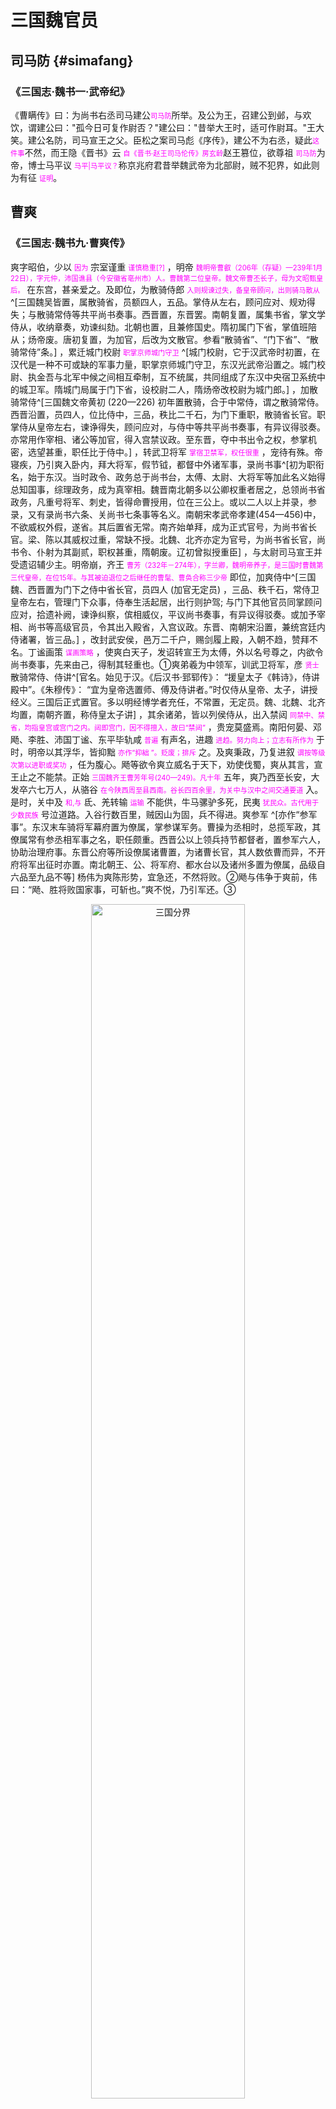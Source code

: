 # 三国魏官员


## 司马防 {#simafang}

### 《三国志·魏书一·武帝纪》

《曹瞒传》曰：为尚书右丞司马建公<span style='color: magenta; font-size: 80%'>司马防</span>所举。及公为王，召建公到邺，与欢饮，谓建公曰："孤今日可复作尉否？"建公曰："昔举大王时，适可作尉耳。"王大笑。建公名防，司马宣王之父。臣松之案司马彪《序传》，建公不为右丞，疑此<span style='color: magenta; font-size: 80%'>这件事</span>不然，而王隐《晋书》云 <span style='color: magenta; font-size: 80%'>自《晋书·赵王司马伦传》房玄龄</span>赵王篡位，欲尊祖 <span style='color: magenta; font-size: 80%'>司马防</span>为帝，博士马平议 <span style='color: magenta; font-size: 80%'>马平|马平议？</span>称京兆府君昔举魏武帝为北部尉，贼不犯界，如此则为有征 <span style='color: magenta; font-size: 80%'>证明</span>。


## 曹爽

### 《三国志·魏书九·曹爽传》

爽字昭伯，少以 <span style='color: magenta; font-size: 80%'>因为</span> 宗室谨重 <span style='color: magenta; font-size: 80%'>谨慎稳重[?]</span> ，明帝 <span style='color: magenta; font-size: 80%'>魏明帝曹叡（206年（存疑）—239年1月22日），字元仲，沛国谯县（今安徽省亳州市）人。曹魏第二位皇帝。魏文帝曹丕长子，母为文昭甄皇后。</span> 在东宫，甚亲爱之。及即位，为散骑侍郎 <span style='color: magenta; font-size: 80%'>入则规谏过失，备皇帝顾问，出则骑马散从</span> ^[三国魏吴皆置，属散骑省，员额四人，五品。掌侍从左右，顾问应对、规劝得失；与散骑常侍等共平尚书奏事。西晋置，东晋罢。南朝复置，属集书省，掌文学侍从，收纳章奏，劝谏纠劾。北朝也置，且兼修国史。隋初属门下省，掌值班陪从；炀帝废。唐初复置，为加官，后改为文散官。参看“散骑省”、“门下省”、“散骑常侍”条。] ，累迁城门校尉 <span style='color: magenta; font-size: 80%'>职掌京师城门守卫</span> ^[城门校尉，它于汉武帝时初置，在汉代是一种不可或缺的军事力量，职掌京师城门守卫，东汉光武帝沿置之。城门校尉、执金吾与北军中候之间相互牵制，互不统属，共同组成了东汉中央宿卫系统中的城卫军。隋城门局属于门下省，设校尉二人，隋炀帝改校尉为城门郎。] ，加散骑常侍^[三国魏文帝黄初 (220—226) 初年置散骑，合于中常侍，谓之散骑常侍。西晋沿置，员四人，位比侍中，三品，秩比二千石，为门下重职，散骑省长官。职掌侍从皇帝左右，谏诤得失，顾问应对，与侍中等共平尚书奏事，有异议得驳奏。亦常用作宰相、诸公等加官，得入宫禁议政。至东晋，夺中书出令之权，参掌机密，选望甚重，职任比于侍中。]
，转武卫将军 <span style='color: magenta; font-size: 80%'>掌宿卫禁军，权任很重</span> ，宠待有殊。帝寝疾，乃引爽入卧内，拜大将军，假节钺，都督中外诸军事，录尚书事^[初为职衔名，始于东汉。当时政令、政务总于尚书台，太傅、太尉、大将军等加此名义始得总知国事，综理政务，成为真宰相。魏晋南北朝多以公卿权重者居之，总领尚书省政务，凡重号将军、刺史，皆得命曹授用，位在三公上。或以二人以上并录，参录，又有录尚书六条、关尚书七条事等名义。南朝宋孝武帝孝建(454—456)中，不欲威权外假，遂省。其后置省无常。南齐始单拜，成为正式官号，为尚书省长官。梁、陈以其威权过重，常缺不授。北魏、北齐亦定为官号，为尚书省长官，尚书令、仆射为其副贰，职权甚重，隋朝废。辽初曾拟授重臣]
，与太尉司马宣王并受遗诏辅少主。明帝崩，齐王 <span style='color: magenta; font-size: 80%'>曹芳（232年－274年），字兰卿，魏明帝养子，是三国时曹魏第三代皇帝，在位15年。与其被迫退位之后继任的曹髦、曹奂合称三少帝</span> 即位，加爽侍中^[三国魏、西晋置为门下之侍中省长官，员四人 (加官无定员) ，三品、秩千石，常侍卫皇帝左右，管理门下众事，侍奉生活起居，出行则护驾; 与门下其他官员同掌顾问应对，拾遗补阙，谏诤纠察，傧相威仪，平议尚书奏事，有异议得驳奏。或加予宰相、尚书等高级官员，令其出入殿省，入宫议政。东晋、南朝宋沿置，兼统宫廷内侍诸署，皆三品。]
，改封武安侯，邑万二千户，赐剑履上殿，入朝不趋，赞拜不名。丁谧画策 <span style='color: magenta; font-size: 80%'>谋画策略</span> ，使爽白天子，发诏转宣王为太傅，外以名号尊之，内欲令尚书奏事，先来由己，得制其轻重也。①爽弟羲为中领军，训武卫将军，彦 <span style='color: magenta; font-size: 80%'>贤士</span> 散骑常侍、侍讲^[官名。始见于汉。《后汉书·郅郓传》： “援皇太子《韩诗》，侍讲殿中”。《朱穆传》： “宜为皇帝选置师、傅及侍讲者。”时仅侍从皇帝、太子，讲授经义。三国后正式置官。多以明经博学者充任，不常置，无定员。魏、北魏、北齐均置，南朝齐置，称侍皇太子讲]
，其余诸弟，皆以列侯侍从，出入禁闼 <span style='color: magenta; font-size: 80%'>同禁中、禁省，均指皇宫或宫门之内。闼即宫门，因不得擅入，故曰“禁闼”</span> ，贵宠莫盛焉。南阳何晏、邓飏、李胜、沛国丁谧、东平毕轨咸 <span style='color: magenta; font-size: 80%'>普遍</span> 有声名，进趣 <span style='color: magenta; font-size: 80%'>进趋。努力向上；立志有所作为</span> 于时，明帝以其浮华，皆抑黜 <span style='color: magenta; font-size: 80%'>亦作“抑絀 ”。贬废；排斥</span> 之。及爽秉政，乃复进叙 <span style='color: magenta; font-size: 80%'>谓按等级次第以进职或奖功</span> ，任为腹心。飏等欲令爽立威名于天下，劝使伐蜀，爽从其言，宣王止之不能禁。正始 <span style='color: magenta; font-size: 80%'>三国魏齐王曹芳年号(240—249)。凡十年</span> 五年，爽乃西至长安，大发卒六七万人，从骆谷 <span style='color: magenta; font-size: 80%'>在今陕西周至县西南。谷长四百余里，为关中与汉中之间交通要道</span> 入。是时，关中及 <span style='color: magenta; font-size: 80%'>和,与</span> 氐、羌转输 <span style='color: magenta; font-size: 80%'>运输</span> 不能供，牛马骡驴多死，民夷 <span style='color: magenta; font-size: 80%'>犹民众。古代用于少数民族</span> 号泣道路。入谷行数百里，贼因山为固，兵不得进。爽参军 ^[亦作“参军事”。东汉末车骑将军幕府置为僚属，掌参谋军务。曹操为丞相时，总揽军政，其僚属常有参丞相军事之名，职任颇重。西晋公以上领兵持节都督者，置参军六人，协助治理府事。东晋公府等所设僚属诸曹置，为诸曹长官，其人数依曹而异，不开府将军出征时亦置。南北朝王、公、将军府、都水台以及诸州多置为僚属，品级自六品至九品不等] 杨伟为爽陈形势，宜急还，不然将败。②飏与伟争于爽前，伟曰：“飏、胜将败国家事，可斩也。”爽不悦，乃引军还。③

<div class="figure" style="text-align: center">
<img src="images/map-sanguo.jpeg" alt="三国分界" width="70%" />
<p class="caption">(\#fig:map-sanguo)三国分界</p>
</div>

①《魏书》曰：爽使弟羲为表曰：“臣亡父真 ^[I. 三国魏沛国谯人，字子丹。本姓秦，曹操哀其少孤，收养与诸子同。数从征伐，以偏将军击刘备别将，拜中坚将军。夏侯渊没于阳平，操以真为征蜀护军。曹丕即王位，以为镇西将军，假节都督雍、凉州诸军事，进封东乡侯。黄初三年，迁上军大将军。都督中外诸军事，假节钺。魏明帝太和二年，诸葛亮围祁山，南安、天水、安定三郡反魏应亮，真督军讨平之。官至大司马，赐剑履上朝，入朝不趋，封邵陵侯。卒谥元。II. 魏文帝时历为镇西将军、假节都督雍、凉州诸军事，上军大将军、都督中外诸军事。文帝病重，他受命与司马懿等辅政。明帝即位，拜大将军。先后破酒泉张进反叛、吴军牛渚屯、蜀将马谡。与将士同甘共苦，常以私财赏赐部下。卒后谥元侯] 
，奉事三朝，入备冢宰 ^[相传为殷、周辅政大臣、百官之长。《尚书·伊训》：“百官总己以听冢宰。”《礼记·檀弓下》：“古者天子崩，王世子听于冢宰三年。”春秋战国泛指执掌国政的大臣。后世亦用以称宰相。唐代中后期，皇帝初崩，新君始立，从诸宰相中选一人摄冢宰，相当于首相之位。②《周礼》天官之长。亦作大(太)宰。居六卿之首，主管宫廷供御事务，参掌大政，总领百官及财赋之政。西魏末、北周建六官府，置为天官府长官。明清亦作为吏部尚书的别称。参见“大冢宰”、“天官府”。] 
，出为上将。先帝以臣肺腑遗绪 <span style='color: magenta; font-size: 80%'>前人留下来的功业</span> ，奖（饰）〔饬〕拔擢，典兵禁省，进无忠恪 <span style='color: magenta; font-size: 80%'>忠诚恭谨</span> 积累之行，退无羔羊自公 ^[诗经《国风·召南》羔羊之皮，素丝五紽。退食自公，委蛇委蛇。羔羊之革，素丝五緎。委蛇委蛇，自公退食。羔羊之缝，素丝五总。委蛇委蛇，退食自公。薛汉《韩诗薛君章句》云：“诗人贤仕为大夫者，言其德能称，有洁白之性，屈柔之行，进退有度数也。”] 
之节。先帝圣体不豫，臣虽奔走，侍疾尝药，曾 <span style='color: magenta; font-size: 80%'>曾经</span> 无精诚翼日 <span style='color: magenta; font-size: 80%'>明日，次日。翼，通“翌 ”</span> 之应，猥 <span style='color: magenta; font-size: 80%'>谦词,等于说“辱”,指降低身分,用于他人对自己的行动</span> 与太尉懿俱受遗诏，且惭且惧，靡所厎告 <span style='color: magenta; font-size: 80%'>诉告。把自己的心意表达与人</span> 。臣闻虞舜序贤，以稷、契为先，成汤褒功，以伊、吕为首，审选博举，优劣得所，斯诚辅世长民之大经，录勋报功之令典，自古以来，未之或阙。今臣虚暗，位冠朝首，顾惟越次，中心愧惕，敢竭愚情，陈写至实。夫天下之达道者三，谓德、爵、齿也。懿本以高明中正，处上司之位，名足镇众，义足率下，一也。包怀大略，允文允武，仍立征伐之勋，遐迩 <span style='color: magenta; font-size: 80%'>远近</span> 归功，二也。万里旋旆 <span style='color: magenta; font-size: 80%'>xuán pèi。回师</span> ，亲受遗诏，翼亮 <span style='color: magenta; font-size: 80%'>辅佐并使其发扬光大</span> 皇家，内外所向，三也。加之耆艾，纪纲邦国，体练朝政。论德则过于吉甫 ^[周宣王 贤臣 尹吉甫。泛指贤能宰辅] 
、樊仲 <span style='color: magenta; font-size: 80%'>仲山甫。或作仲山父。西周人。周宣王之大臣。名失传。封于樊，亦称樊仲、樊仲山父、樊穆仲。宣王战败，丧失军队甚夥，乃欲登计民数于太原。仲山甫劝谏。后辅佐宣王，尹吉甫尝作《烝民》之诗以称扬其德</span> ，课功 <span style='color: magenta; font-size: 80%'>考核功绩</span> 则逾于方叔 <span style='color: magenta; font-size: 80%'>西周人。周宣王时卿士。曾率兵车三千辆南征荆楚，北伐玁狁，有功于周</span> 、召虎 <span style='color: magenta; font-size: 80%'>或作召伯虎。西周人，名虎。召公奭后裔。封于召。周厉王虐，虎谏，王不听，以卫巫监谤。虎再谏，又不听。终为国人所逐，流于彘。太子靖避居于召虎家，虎以己子替死。厉王死，拥立靖为宣王。时淮夷不服，宣王命虎率师讨平之。宣王加封申伯地，虎为之经营。卒谥穆，称召穆公。</span> <span style='color: red; font-size: 80%'> [峰按] 以子替死，黑心也</span> 。凡此数者，懿实兼之。臣抱空名而处其右，天下之人将谓臣以宗室见私，知进而不知退。陛下岐嶷，克明克类，如有以察臣之言，臣以为宜以懿为太傅、大司马，上昭陛下进贤之明，中显懿身文武之实，下使愚臣免于谤诮。” <span style='color: red; font-size: 80%'> [峰按] 至此乃曹羲进表。故贬己抬懿，行捧杀之实</span> 于是帝使中书监刘放、令孙资为诏 <span style='color: red; font-size: 80%'> [峰按] 八岁小儿，怎知如何下诏。乃中书监代拟也</span> 曰：“昔吴汉 ^[东汉南阳宛人，字子颜。初为亭长，王莽末亡命至渔阳，以贩马为业。后归刘秀，从征王郎，为偏将军。后与诸将拥刘秀为帝，任大司马，封舞阳侯。镇压铜马、重连、高湖、青犊、五校等军，击灭秦丰、刘永、董宪等，平定东方。又随刘秀西击隗嚣。建武十一年，率军伐蜀，次年灭蜀，尽杀公孙述宗族。卒谥忠。] 
佐光武，有征定四方之功，为大司马，名称于今。太尉体履 <span style='color: magenta; font-size: 80%'>秉性和行为</span> 正直，功盖海内，先帝本以前后欲更其位者辄不弥久 <span style='color: magenta; font-size: 80%'>长久</span> ，是以迟迟不施行耳。今大将军荐太尉宜为大司马，既合先帝本旨，又放推让 <span style='color: magenta; font-size: 80%'>逊让；推辞</span> ，进德尚勋，乃欲明贤良、辩等列、顺长少也。虽旦、奭之属，宗师吕望 <span style='color: magenta; font-size: 80%'>即 周 初人 吕尚 。 尚 年老。隐于渔钓， 文王 出猎，遇于 渭 滨，与语大悦，曰：“吾 太公 望子久矣。”故号之曰 太公望 。后世亦称 吕望 。《楚辞·离骚》：“ 吕望 之鼓刀兮，遭 周文 而得举</span> ，念在引领 <span style='color: magenta; font-size: 80%'>期望殷切</span> 以处其下，何以过哉！朕甚嘉焉。朕惟先帝固知君子乐天知命，纤芥细疑，不足为忌，当顾柏人 ^[《史记·张耳陈馀列传》：“汉 八年，上从 东垣 还，过 赵 ，贯高 等乃壁人 柏人 ，要之置厕。上过欲宿，心动，问曰：‘县名为何？’曰：‘柏人 。’‘柏人者，迫於人也！’不宿而去。”后遂用为皇帝行止戒备的典故。] 
彭亡 ^[在今四川彭山县东北十里江口镇。《后汉书·岑彭传》：建武十一年(35)，岑彭率大军伐公孙述，进至武阳，“彭所营地名彭亡，闻而恶之，欲徙，会日暮，蜀刺客诈为亡奴降，夜刺杀彭”。即此。] 
之文，故用低佪，有意未遂耳。斯亦先帝敬重大臣，恩爱深厚之至也。昔成王建保傅 <span style='color: magenta; font-size: 80%'>太保、太傅或太子太保、太子太傅之合称。</span> 之官，近汉显宗以邓禹为太傅，皆所以优崇俊乂 <span style='color: magenta; font-size: 80%'>jùn yì。才德出众的人</span> ，必有尊也。其以太尉为太傅。”②《世语》曰：伟字世英，冯翊 ^[三国魏改左冯翊置，治所在临晋县(今陕西大荔县)。辖境相当今陕西韩城市、洛川县以南，宜君、蒲城二县以东，渭河以北地区。北魏移治高陆县(今陕西高陵县)。辖境缩小。北周废。隋大业三年(607)复置于冯翊县(今大荔县)。唐武德元年(618)改为同州。天宝元年(742)复改冯翊郡，乾元元年(758)又改为同州。] 
人。明帝治宫室，伟谏曰：“今作宫室，斩伐生民墓上松柏，毁坏碑兽石柱，辜及亡人，伤孝子心，不可以为后世之法则。” <span style='color: red; font-size: 80%'> [峰按] 言其忠君爱民</span> ③《汉晋春秋》曰：司马宣王谓夏侯玄曰：“《春秋》责大德重，昔武皇帝再入汉中，几至大败，君所知也。今兴平路势至险，蜀已先据。若进不获 <span style='color: magenta; font-size: 80%'>得以,能够</span> 战，退见徼 <span style='color: magenta; font-size: 80%'>边界,边境。或通“侥”</span> 绝，覆军必矣。将何以任其责！”玄惧，言于爽，引军退。费祎进兵据三岭以截爽，爽争崄苦战，仅乃得过。所发牛马运转者，死失略尽，羌、胡怨叹，而关右悉虚耗矣。

#### 初 {#三国志-曹爽-初}

初，爽以宣王年德并高，恒 <span style='color: magenta; font-size: 80%'>经常,常常</span> 父事 <span style='color: magenta; font-size: 80%'>把别人当做父亲一般侍奉</span> 之，不敢专行。及晏等进用 <span style='color: magenta; font-size: 80%'>拔擢任用</span> ，咸共推戴，说爽以权重不宜委之于人。乃以晏、飏、谧为尚书 ^[官名。始置于 战国 时，或称掌书，尚即执掌之义。秦 为少府属官， 汉武帝 提高皇权，因尚书在皇帝左右办事，掌管文书奏章，地位逐渐重要。 汉成帝 时设尚书五人，开始分曹办事。 东汉 时正式成为协助皇帝处理政务的官员，从此三公权力大大削弱。 魏 晋 以后，尚书事务益繁。 隋 代始分六部， 唐 代更确定六部为吏、户、礼、兵、刑、工。从 隋 唐 开始，中央首要机关分为三省，尚书省即其中之一，职权益重。 宋 以后三省分立之制渐成空名，行政全归尚书省。 元 代存中书省之名，而以尚书省各官隶属其中。 明 初犹沿此制，其后废去中书省，径以六部尚书分掌政务，六部尚书遂等于国务大臣， 清 代相沿不改。] ，晏典 <span style='color: magenta; font-size: 80%'>主持；主管</span> 选举，轨 <span style='color: magenta; font-size: 80%'>依循，遵循</span> 司隶校尉 ^[官名。西汉武帝征和四年(前89)始置，秩二千石。初掌管理使役在中央诸官府服役的徒隶，领一千二百人，持节，亦捕治罪犯。后罢其兵，职掌纠察京都百官及京师附近的三辅(京兆、左冯翊、右扶风)、三河(河东、河内、河南)、弘农七郡的犯法者，职权渐重。属官有从事掾、史，假佐等。元帝初元四年(前45)去节。成帝元延四年(前9)省，哀帝即位后复置，改名司隶，隶大司空，位比司直。东汉仍名司隶校尉，秩比二千石，而威权尤重。凡宫廷内外，皇亲贵戚，京都百官，无所不纠，兼领兵，有检勑、捕杀罪犯之权，并为司隶州行政长官，辖前述七郡。治所在河南洛阳。光武帝特诏朝会时与御史中丞、尚书令并专席而坐，时号“三独坐”。东汉末权臣往往自兼此职以控制京师。所设机构较西汉复杂，属官有都官、功曹、别驾、簿曹、兵曹、部郡国等从事史十二员，假佐二十五员。三国魏沿置，先治弘农，后治河南，辖司州所属河南、河东、河内、弘农、平阳五郡，三品。属官有从事史、假佐一百员，增设诸曹、武猛、督军从事等。蜀亦置，掌督察京师，但不典益州事，常以重臣兼领。西晋沿魏制，三品。东晋罢，其职归扬州刺史。十六国多置。北魏初曾置，旋罢，其职归司州牧、司州刺史。] ，胜 <span style='color: magenta; font-size: 80%'>通“升”</span> 河南尹，诸事希 <span style='color: magenta; font-size: 80%'>假借为“稀”。稀少;罕见</span> 复由宣王。宣王遂称疾避爽。①晏等专政，共分割洛阳、野王典农部桑田数百顷，及坏汤沐地 <span style='color: magenta; font-size: 80%'>周制，诸侯朝见天子时，天子在王畿之内赐其封邑，以供其膳宿和斋戒沐浴之用，故称汤沐邑。汉朝皇帝、皇后、公主以及诸侯王、列侯收取赋税以供其私人奉养的封邑，亦称汤沐邑。《汉书 ·高帝纪》颜师古注： “凡言汤沐邑者，谓以其赋税供汤沐之具也。”</span> 以为产业，承势窃取官物，因缘求欲州郡。有司 <span style='color: magenta; font-size: 80%'>官吏和官署泛称。古代设官分职，各有专司，故称。《牧簋铭》：“命汝辟百寮、有司事。”《汉书·文帝纪》：“有司请令县道，人八十已上，赐米人月一石、肉二十斤、酒五斗。”《晋书·石崇传》：“有司承旨奏(石)统，将加重罚。”</span> 望风，莫敢忤旨。晏等与廷尉 ^[官名。亦称廷尉卿。战国秦始置，秦、西汉沿置。景帝中六年 (前144)改名大理，武帝建元四年(前137)复旧。秩中二千石，列位九卿，为中央最高司法审判机构长官，遵照皇帝旨意修订法律，汇总全国断狱数，主管诏狱。文武大臣有罪，由其直接审理收狱，重大案件由皇帝派人会审。又为地方司法案件的上诉机关，负责复核审决郡国疑狱，或上报皇帝，有时也派员至郡国协助审理重要案件。属官有正，左、右监，宣帝时增置左、右平。哀帝元寿二年 (前1) 改名大理。新莽改名作士。东汉复名廷尉，省右平、右监。当时御史中丞、司隶校尉也有治狱奏谳之责，重大案件或由三方会审。魏、晋、南朝沿置，属官有丞、正、监、平、律博士各一员。当时修订法律及刑狱之政令仰承尚书省，南朝又置“建康三官”分掌刑狱，廷尉职权较汉为轻。魏、晋、宋三品。梁、陈定名“廷尉卿”。北魏或称廷尉卿，又增设少卿为之副贰，其余属官略同，孝庄帝永安二年 (529)又置司直十人，覆审御史检劾案件。孝文帝太和十七年(493) 定为二品上，二十三年改三品。北齐初沿置，后改置“大理卿”] 卢毓 <span style='color: magenta; font-size: 80%'>yù</span> 素有不平，因毓吏微过，深文 <span style='color: magenta; font-size: 80%'>谓制定或援用法律条文苛细严峻</span> 致毓法 <span style='color: magenta; font-size: 80%'>依法处治</span> ，使主者先收毓印绶，然后奏闻。其作威如此。爽饮食车服，拟于乘舆 <span style='color: magenta; font-size: 80%'>shèng yú。古代特指天子和诸侯所乘坐的车子，泛指皇帝用的器物</span> ；尚方珍玩，充牣 <span style='color: magenta; font-size: 80%'>chōng rèn。充满</span> 其家；妻妾盈后庭，又私取先帝才人七八人，及将吏 <span style='color: magenta; font-size: 80%'>文武官员的合称</span> 、师工 <span style='color: magenta; font-size: 80%'>《国语·楚语上》：“临事有瞽史之导，宴居有师工之诵。” 韦昭 注：“师，乐师也；工，瞽矇也。诵，谓箴諫时世也。”</span> 、鼓吹 <span style='color: magenta; font-size: 80%'>演奏乐曲的乐队</span> 、良家子女三十三人，皆以为伎乐。诈作诏书，发才人五十七人送邺台 <span style='color: magenta; font-size: 80%'>曹操为魏王，在邺起冰井﹑铜雀﹑金虎三台。其中铜雀台最有名。</span> ^[建安五年，曹操击败袁绍，于邺建都漳河畔大兴土木修建铜雀台，高十丈，分三台，各相距六十步远，中间各架飞桥相连。建安十八年（213年），曹操又在铜雀台南方建一金虎台。次年（214年），又在铜雀台北建一冰井台，合称为“三台”。《水经注·卷五·浊漳水》记载：“在邺城的西北隅，以墙为基，台高十丈，有屋百余间……巍然崇举，其高若山”。] ，使先帝倢伃 <span style='color: magenta; font-size: 80%'>倢伃，汉武帝置，为妃嫔之首。元帝时因增设昭仪，退居第二。曹魏时退居十二等中的第九。晋时尚在九嫔之内。南朝宋以下，降至九嫔以下，至清废。</span> ^[倢伃，其名之意，据《汉书·外戚传》颜师古注，“倢，言接幸于上也。伃，美称也。”] 教习为伎。擅取太乐乐器，武库禁兵。作窟室 <span style='color: magenta; font-size: 80%'>春秋 郑 伯有 为窟室，彻夜饮酒欢娱，后借指畅饮欢娱之所</span> ，绮疏 <span style='color: magenta; font-size: 80%'>亦作“綺疎 ”。指雕刻成空心花纹的窗户</span> 四周，数与晏等会其中，纵酒作乐。羲深以为大忧，数谏止之。又著书三篇，陈骄淫盈溢之致祸败，辞旨甚切，不敢斥爽，托戒诸弟以示爽。爽知其为己发也，甚不悦。羲或时 <span style='color: magenta; font-size: 80%'>有时</span> 以谏喻不纳，涕泣而起。宣王密为之备。九年冬，李胜出为荆州刺史，往诣宣王。宣王称疾困笃，示以羸形 <span style='color: magenta; font-size: 80%'>形体瘦弱；瘦弱的形体</span> 。胜不能觉，谓之信然。②

①初，宣王以爽魏之肺腑，每推先之，爽以宣王名重，亦引身卑下，当时称焉。丁谧、毕轨等既进用，数言于爽曰：“宣王有大志而甚得民心，不可以推诚委之。”由是爽恒猜防焉。礼貌虽存，而诸所兴造，皆不复由宣王。宣王力不能争，且惧其祸，故避之。②《魏末传》曰：爽等令胜辞 <span style='color: magenta; font-size: 80%'>辞别;告别</span> 宣王，并伺察焉。宣王见胜，胜自陈无他功劳，横蒙 <span style='color: magenta; font-size: 80%'>意外蒙受；过分蒙受</span> （时）〔特〕恩，当为本州 <span style='color: magenta; font-size: 80%'>指家乡所在的州</span> ，诣 <span style='color: magenta; font-size: 80%'>qi前往</span> 阁拜辞，不悟 <span style='color: magenta; font-size: 80%'>了解；领会</span> 加恩，得蒙引见。宣王令两婢侍边，持衣，衣落，复上指口，言渴求饮，婢进粥，宣王持杯饮粥，粥皆流出沾胸。胜愍然 <span style='color: magenta; font-size: 80%'>mǐn rán。怜悯貌</span> ，为之涕泣，谓宣王曰：“今主上尚幼，天下恃赖明公。然众情谓明公方旧风疾发，何意尊体乃尔！”宣王徐更宽言，才令气息相属 <span style='color: magenta; font-size: 80%'>xiāng zhǔ。相接连；相继</span> ，说：“年老沉疾，死在旦夕。君当屈并州，并州近胡，好善为之，恐不复相见，如何！”胜曰：“当还忝 <span style='color: magenta; font-size: 80%'>tiǎn。表示愧于进行某事。用作谦词</span> 本州，非并州也。”宣王乃复阳 <span style='color: magenta; font-size: 80%'>假装</span> 为昏谬，曰：“君方到并州，努力自爱。”错乱其辞，状如荒语。胜复曰：“当忝荆州，非并州也。”宣王乃若微悟者，谓胜曰：“懿年老，意荒忽，不解君言。今还为本州刺史，盛德壮烈，好建功勋。今当与君别，自顾气力转微，后必不更会，因欲自力，设薄 <span style='color: magenta; font-size: 80%'>薄设 [báo shè]，设小酌、便宴</span> 主人，生死共别。令师、昭兄弟结君为友，不可相舍去，副 <span style='color: magenta; font-size: 80%'>交付,付与</span> 懿区区之心。”因流涕哽咽，胜亦长叹，答曰：“辄当承教，须待 <span style='color: magenta; font-size: 80%'>等待</span> 敕命。”胜辞出，与爽等相见，说：“太傅语言错误，口不摄杯，指南为北。又云吾当作并州，吾答言当还为荆州，非并州也。徐徐与语，有识人时，乃知当还为荆州耳。又欲设主人祖送 <span style='color: magenta; font-size: 80%'>犹饯行。祖饯送行</span> ，不可舍去 <span style='color: magenta; font-size: 80%'>喻离开住所到别处</span> ，宜须待之。”更向爽等垂泪云：“太傅患不可复济，令人怆然。”

#### 正始十年（249年） ^[亦嘉平元年]

十年正月，车驾朝高平陵，爽兄弟皆从。①宣王部勒 <span style='color: magenta; font-size: 80%'>统率</span> 兵马，先据武库 <span style='color: magenta; font-size: 80%'>储藏兵器的仓库</span> ，遂出屯洛水浮桥。奏爽曰：“臣昔从辽东还，先帝诏陛下、秦王及臣升御床，把臣臂，深以后事为念。臣言‘二祖 <span style='color: magenta; font-size: 80%'>曹操，曹丕</span> 亦属臣以后事，（为念）此自陛下所见，无所 <span style='color: magenta; font-size: 80%'>表示否定不必明言或不可明言的人或事物</span> 忧苦。万一有不如意，臣当以死奉明诏’。黄门令董箕等，才人侍疾者，皆所闻知。今大将军爽背弃顾命，败乱国典，内则僭拟，外专威权；破坏诸营，尽据禁兵，群官要职，皆置所亲；殿中宿卫，历世旧人皆复斥出，欲置新人以树私计；根据槃牙，纵恣日甚。外既如此，又以黄门张当为都监，专共交关，看察至尊，候伺神器，离间二宫，伤害骨肉。天下汹汹，人怀危惧，陛下但为寄坐，岂得久安！此非先帝诏陛下及臣升御床之本意也。臣虽朽迈，敢忘往言？昔赵高极意，秦氏以灭；吕、霍早断，汉祚永世。此乃陛下之大鉴，臣受命之时也。太尉臣济、尚书令臣孚等，皆以爽为有无君之心，兄弟不宜典兵宿卫，奏永宁宫。皇太后令敕臣如奏施行。臣辄敕主者及黄门令罢爽、羲、训吏兵，以侯就第，不得逗留以稽车驾，敢有稽留，便以军法从事。臣辄力疾将兵屯洛水浮桥，伺察非常。”② <span style='color: red; font-size: 80%'> [峰按] 此奏并松之注可与 [《晋书·宣帝·嘉平元年》](#晋书-宣帝-嘉平元年) 比对揣摩</span> 

①《世语》曰：爽兄弟 <span style='color: magenta; font-size: 80%'>爽、羲</span> 先是数俱出游，桓范谓曰：“总万机，典禁兵，不宜并出，若有闭城门，谁复内入者？”爽曰：“谁敢尔邪！”由此不复并行。至是乃尽出也。 <span style='color: red; font-size: 80%'> [峰按] 谓之不自制，或恒范言微</span> ②《世语》曰：初，宣王勒兵从阙下趣 <span style='color: magenta; font-size: 80%'>通“趋”。趋向;奔向</span> 武库，当 <span style='color: magenta; font-size: 80%'>面对着</span> 爽门，人逼车住 <span style='color: magenta; font-size: 80%'>停止</span> 。爽妻刘怖，出至厅事，谓帐下守督 <span style='color: magenta; font-size: 80%'>严世</span> 曰：“公在外，今兵起，如何？”督曰：“夫人勿忧。”乃上门楼，引弩注箭欲发。将孙谦在后牵止之曰：“天下事未可知！”如此者三，宣王遂得过去。

##### 爽得宣王奏事 {#三国志-曹爽-爽得宣王奏事}

爽得宣王奏事，不通，迫窘不知所为。①大司农 ^[①官名。西汉武帝太初元年(前104)改大农令置。简称大农。秩中二千石，列位九卿。掌管全国租赋收入和国家财政开支，凡百官俸禄、军费、各级政府机构经费等由其支付，管理各地仓储、水利，官府农业、手工业、商业的经营，调运货物，管制物价等。有丞二员，部丞若干员。属官有太仓、均输、平准、都内、籍田五令丞，斡官、铁市两长丞。郡国诸仓、农监、都水六十五官长，边郡的农都尉等屯田官员，亦皆属之。新莽先后改名羲和、纳言。东汉复故，机构减省，置丞、部丞各一员，属官有太仓、平准、导官三令丞，余皆罢省。地方都水、盐铁等官划归郡县主管。原属少府管理的帝室财政开支则并归大司农。三国沿置。魏三品，当时在诸郡县置有典农中郎将、校尉、都尉等屯田官，亦皆属之。西晋领太仓、籍田、导官三令，襄国都水长，东西南北部护漕掾，三品。东晋南北朝国家财政归尚书省主管，大司农或置或省，所掌惟仓储园苑及供膳之庶务。晋哀帝时曾省并都水台，孝武帝宁康元年(373)复置。南朝宋文帝元嘉二十九年(452)省，孝武帝大明四年(460)复置，三品。丞一员。领太仓、导官、籍田令丞。梁改名“司农卿”。北魏仍置，孝文帝太和十七年(493)定为二品上，二十三年复次职令，改三品。北齐改名“司农卿”。金朝复置，掌管农政，兼监察各地官吏，为司农司长官，正二品。属官有司农卿三员，司农少卿三员。又领各路行司农司。元朝仁宗皇庆二年(1313)置四员，为大司农司长官，管理农桑、水利、学校、饥荒之事，从一品。属官有卿二员，少卿二员，丞二员。② “户部尚书”别称。] 沛国桓范闻兵起，不应太后召，矫诏开平昌门，拔取剑戟，略将门候 ^[官名。主城门或军营门。西汉城门校尉属官有十二城门候，掌按时开闭城门。东汉沿置。城门每门候一人，六百石。又，诸将军营部亦置。隋朝为左右监门府属官。隋高祖仁寿三年 (603)于监门府置门候一百二十人。炀帝时增至二百四十人，正七品，与左右门尉分掌门禁守卫。] ，南奔爽。宣王知，曰：“范画策，爽必不能用范计。”范说爽使车驾幸许昌，招外兵。爽兄弟犹豫未决，范重谓羲曰：“当今日，卿门户求贫贱复可得乎？且匹夫持质一人，尚欲望活，今卿与天子相随，令于天下，谁敢不应者？”羲犹不能纳。侍中许允、尚书陈泰说爽，使早自归罪。爽于是遣允、泰诣宣王，归罪请死，乃通宣王奏事。②遂免爽兄弟，以侯还第。③

①干宝《晋纪》曰：爽留车驾宿伊水 <span style='color: magenta; font-size: 80%'>洛水支流。源出河南栾川县伏牛山北麓，东北流至偃师县南入洛水。</span> 南，伐木为鹿角，发 <span style='color: magenta; font-size: 80%'>派遣</span> 屯甲兵数千人以为卫。《魏末传》曰：宣王语弟孚，陛下在外不可露宿，促送帐幔、太官食具诣行在所。 <span style='color: red; font-size: 80%'> [峰按] 障眼法？</span> ②干宝《晋书》曰：桓范出赴爽，宣王谓蒋济曰：“智囊往矣。”济曰：“范则智矣，驽马恋栈豆，爽必不能用也。”《世语》曰：宣王使许允、陈泰解语爽，蒋济亦与书达宣王之旨，又使爽所信殿中校尉尹大目谓爽，唯免官而已，以洛水为誓。爽信之，罢兵。《魏氏春秋》曰：爽既罢兵，曰：“我不失作富家翁。”范哭曰：“曹子丹 <span style='color: magenta; font-size: 80%'>曹真</span> 佳人，生汝兄弟，犊 <span style='color: red; font-size: 80%'> [峰按] 言其犹如小儿</span> 耳！何图 <span style='color: magenta; font-size: 80%'>哪里想到</span> 今日坐汝等族灭矣！”③《魏末传》曰：爽兄弟归家。敕洛阳县发民八百人，使尉部围爽第四角，角作高楼，令人在上望视爽兄弟举动。爽计穷愁闷，持弹到后园中，楼上人便唱言“故大将军东南行！”爽还厅事上，与兄弟共议，未知宣王意深浅，作书与宣王曰：“贱子爽哀惶恐怖，无状招祸，分受屠灭。前遣家人迎粮，于今未反 <span style='color: magenta; font-size: 80%'>通“返”</span> ，数日乏匮，当烦见饷 <span style='color: magenta; font-size: 80%'>食物</span> ，以继旦夕。”宣王得书大惊，即答书曰：“初不知乏粮，甚怀踧踖 <span style='color: magenta; font-size: 80%'>恭敬不安，意谓恭敬而不自然的样子</span> 。令致米一百斛，并肉脯、盐豉、大豆。”寻送。爽兄弟不达变数，即便喜欢，自谓不死。

##### 爽等伏诛 {#三国志-曹爽-爽等伏诛}

初，张当私以所择才人张、何等与爽，疑其有奸，收当治罪。当陈爽与晏等阴谋反逆，并先习兵，须三月中欲发，于是收晏等下狱 <span style='color: red; font-size: 80%'> [峰按] 懿早备，唯爽不知尔。见[《晋书》](#晋书-司马懿-正始九年)</span> 。会公卿朝臣廷议，以为“《春秋》之义，‘君 <span style='color: magenta; font-size: 80%'>君主</span> 亲 <span style='color: magenta; font-size: 80%'>父母</span> 无将 <span style='color: magenta; font-size: 80%'>叛乱</span> ，将而必诛’。爽以支属，世蒙殊宠，亲受先帝握手遗诏，托以天下，而包藏祸心，蔑弃顾命，乃与晏、飏及当等谋图神器，范党同罪人，皆为大逆不道”。于是收爽、羲、训、晏、飏、谧、轨、胜、范、当等，皆伏诛，夷三族。①嘉平中，绍 <span style='color: magenta; font-size: 80%'>绍封</span> 功臣世，封真族孙熙为新昌亭侯，邑三百户，以奉真后。②

①《魏略》曰：**邓飏**字玄茂，邓禹后也。少得士名于京师。明帝时为尚书郎，除洛阳令，坐事免，拜中郎，又入兼中书郎。初，飏与李胜等为浮华友，及在中书，浮华事发，被斥出，遂不复用。<span style='color: red; font-size: 80%'> [峰按] 此乃少帝病弊</span> 正始初，乃出为颍川太守，转大将军长史，迁侍中尚书。飏为人好货 <span style='color: magenta; font-size: 80%'>贪爱财物</span> ，前在内职，许臧艾授以显官，艾以父妾 <span style='color: red; font-size: 80%'> [峰按] 小妈亦为财物，不伦。收之，不齿</span> 与飏，故京师为之语曰：“以官易妇邓玄茂。”每所荐达，多如此比。故何晏选举不得人，颇由飏之不公忠，遂同其罪，盖由交友非（奇）〔其〕才。（魏略曰）**丁谧**字彦靖。父*斐*字文侯。初，斐随太祖，太祖以斐乡里，特饶爱之。斐性好货，数请求犯法，辄得原宥 <span style='color: magenta; font-size: 80%'>原谅宽恕</span> 。为典军校尉，总摄内外，每所陈说，多见从之 <span style='color: red; font-size: 80%'> [峰按] 曹操信之，盖因其有才能</span> 。建安末，从太祖征吴。斐随行，自以家牛羸困 <span style='color: magenta; font-size: 80%'>疲惫，瘦弱困乏</span> ，乃私易官牛，为人所白，被收送狱，夺官。其后太祖问斐曰：“文侯，印绶所在？”斐亦知见戏，对曰：“以易饼耳。”太祖笑，顾谓左右曰：“东曹 ^[①官署名。西汉丞相府所属诸曹之一。东汉时三公府亦置。据《后汉书·百官志》，太尉所属东曹主二千石长吏迁除选举及军吏。领其事者为东曹掾，秩比四百石。汉末曹操于相府亦置东、西曹，皆典选举。东曹典府外官吏。三国魏大将军、丞相(相国)，蜀丞相、大司马及吴车骑将军等并置。西晋初，诸公及开府位从公者皆置，位在西曹下，赵王伦为相国时增置属吏。西晋末，丞相府一度置参军主东曹事。东晋省。十六国又置，南朝宋、齐亦置。梁于诸公府置，以督护主之。②部落名。十六国前秦建元三年(367)匈奴右贤王死，秦分其部落为二，使其二子分统之，号东、西曹。] 毛掾数白此家，欲令我重治，我非不知此人不清，良 <span style='color: magenta; font-size: 80%'>的确，诚然</span> 有以 <span style='color: magenta; font-size: 80%'>所以，原因</span> 也。我之有斐，譬如人家有盗狗而善捕鼠，盗虽有小损，而完我囊贮 <span style='color: magenta; font-size: 80%'>贮于袋中的物品</span>  <span style='color: red; font-size: 80%'> [峰按] 曹操视斐为盗狗，斐亦知也，反以为荣。一主一狗，其乐融融</span> 。”遂复斐官，听用如初。后数岁，病亡。谧少不肯交游，但博观书传。为人沉毅，颇有才略。太和 <span style='color: magenta; font-size: 80%'>三国魏明帝年号(227—233)。凡七年。</span> 中，常住邺，借人空屋，居其中。而诸王亦欲借之，不知谧已得，直开门入。谧望见王，交脚卧而不起，而呼其奴客曰：“此何等人？促呵使去。”王怒其无礼，还具上言。明帝收谧，系邺狱，以其功臣子，原 <span style='color: magenta; font-size: 80%'>宽恕，赦免</span> 出。后帝闻其有父风 <span style='color: red; font-size: 80%'> [峰按] 可见斐之才略</span> ，召拜度支郎中 ^[官名，也称度支郎。魏晋南北朝尚书省（台）置尚书曹，度支郎为曹长官，掌贡税租赋的统计、调拨、支出等。至唐朝，只称度支郎中而不再称度支郎，掌全国租税物产，水陆道途之利，每年计算收入与支出。宋朝也置，掌计算军费，根据全国租税贡赋的收入而制订开支计划。清朝末年度支部也置度支郎中。见《旧唐书·职官二·度支郎中》、《新唐书·百官一·户部》、《宋史·职官三·度支郎中》、《清史稿·职官六·度支郎中》。] 。曹爽宿与相亲，时爽为武卫将军，数为帝说其可大用。会帝崩，爽辅政，乃拔谧为散骑常侍，遂转尚书。谧为人外似疏略 <span style='color: magenta; font-size: 80%'>远大的谋略，或指粗略;粗心大意</span> ，而内多忌。其在台阁 ^[①东汉至隋、唐对尚书台 (省) 的别称。《后汉书 ·仲长统传》： “虽置三公，事归台阁。”李贤注： “台阁谓尚书也。”②指御史台、秘书监。《三国志·王肃传》裴松之注引《魏略》： “兰台为外台，秘书为内阁，台阁一也。”③北宋对御史台官、诸阁职的简称。] ，数有所弹驳，台中患之，事不得行。又其意轻贵，多所忽略，虽与何晏、邓飏等同位，而皆少 <span style='color: magenta; font-size: 80%'>轻视,看不起</span> 之，唯以势屈于爽。爽亦敬之，言无不从。故于时谤书，谓“台中有三狗，二狗崖柴 <span style='color: magenta; font-size: 80%'>形容张口欲咬人之状</span> 不可当，一狗凭 <span style='color: red; font-size: 80%'> [峰按] 倚靠爽</span> 默作疽囊 <span style='color: magenta; font-size: 80%'>毒疮植根处，常用来暗喻群恶聚集之所</span> ”。三狗，谓何、邓、丁也。[默者，爽小字也]{.underline}。其意言三狗皆欲啮人，而谧尤甚也。奏使郭太后出居别宫 <span style='color: red; font-size: 80%'> [峰按] 郭太后手段非常</span> ^[黄初二年（221年），曹丕遣使赐死在邺城的甄夫人，这是因郭贵嫔受宠所致。《资治通鉴》《魏略》以及《汉晋春秋》记载，郭氏以谗言谮害甄氏，曹丕遂大怒赐死] ，及遣乐安王使北诣邺，又遣*文钦*令还淮南，皆谧之计。<span style='color: red; font-size: 80%'> [峰按] 才略只作阴谋</span> 司马宣王由是特深恨之。**毕轨**字昭先。父字子礼，建安中为典农校尉。轨以才能，少有名声。明帝在东宫时，轨在文学中 ^[官名，文学掾、文学史及太子文学的简称。汉朝州郡和王国皆置，以通晓经书者担任，掌管学校教育，教授诸生，或掌典章故事，备顾问侍从。三国魏置太子文学，诸王和侯国也置。晋朝诸王及世子置。南朝宋、齐王国置，梁、陈皇弟、皇子府置，北魏、北齐皇子置。隋、唐亲王府置，掌校勘典籍、侍从文章。唐德宗时改诸州经学博士为文学，掌以五经教授诸生，见《通典·职官十二》、《晋书·职官志》、《新唐书·百官四下》。] 。黄初末 <span style='color: red; font-size: 80%'> [峰按] 曹丕即位</span> ，出为长史。明帝即位，入为黄门郎，子尚 <span style='color: magenta; font-size: 80%'>娶帝王之女为妻</span> 公主，居处殷富。迁并州刺史。其在并州，名为骄豪。时杂虏数为暴，害吏民，轨辄出军击鲜卑轲比能 ^[轲比能“勇健，断法平端，不贪财物”，众人推举他为大人（首领）。他的部落接近汉的北方边境，自从袁绍据河北后，有不少汉人逃到塞外投靠轲比能，他们教晓鲜卑人“作兵器铠楯”，又教授文字。轲比能仿效中原方式管理部众，“出入弋猎，建立旌麾，以鼓节为进退”。他曾经协助曹操敉平地方叛乱，也曾经侵扰汉境，被曹彰打得大败，退出塞外。轲比能后来恢复向中原政权贡献。220年，轲比能遣使献马，曹丕立他为附义王。其后轲比能与东部鲜卑大人素利及步度根争战。224年，轲比能又进攻素利，魏国出兵干预，打败了轲比能的部下琐奴，轲比能于是致书向魏解释。此后轲比能的部众变得强盛，“控弦十余万骑”。他每次掠得财物，均与众平分，“终无所私，故得众死力，余部大人皆敬惮之”，然犹未能及得上以前檀石槐时期的强大。228年，其女婿郁筑鞬遭田豫攻击，派三万骑兵相救，经阎志劝解，带兵离去。233年，轲比能引诱步度根结和亲，于是步度根归附轲比能，侵袭并州。后来轲比能杀了步度根。235年，魏幽州刺史王雄派刺客韩龙杀死轲比能，立其弟为首领。《晋书》称轲比能之后为契丹。] ，失利。中护军 ^[官名。东汉置，掌军中参谋、协调诸部。《后汉书 ·班彪列传下》： 明帝永元(58—75)初，“大将军窦宪出征匈奴，以(班)固为中护军，与参谋。”献帝建安十二年(207)曹操改护军置。魏沿置，四品，资重者可迁护军将军，掌武官选举，与中领军同掌禁军，出征则督护诸将; 隶中领军 (领军将军)。入晋则不隶领军，亦不典武选，升三品，自领营兵; 东晋元帝永昌元年 (322) 省并入领军，明帝太宁二年 (324) 复分置，掌督护京师以外地方诸军。属官有长史、司马、功曹、主薄、五官，受命出征则置参军。南朝沿置，宋三品，梁十四班，陈三品、中二千石。北魏则侍臣带护军始加中字，孝文帝太和十七年 (493)定为二品中，二十三年定为三品。北齐三品，管四中关津，舆驾出则护驾，统东西南北四中郎将府及诸关尉、津尉，属官有长史、司马、功曹、五官、主簿、录事及诸曹参军。唐德宗贞元十二年 (796) 亦置，以宦官充任，为左右神威军监军使加号，以示尊宠。] 蒋济表曰：“毕轨前失，既往不咎，但恐是后难可以再。凡人材有长短，不可强成。轨文雅智意，自为美器。今失并州，换置他州，若入居显职，不毁其德，于国事实善。此安危之要，唯圣恩察之。”至正始中，入为中护军，转侍中尚书，迁司隶校尉。素与曹爽善，每言于爽，多见从之。**李胜**字公昭。父*休*字子朗，有智略。张鲁 ^[字公祺，沛国丰(今属江苏)人。祖父张陵创立五斗米道。他初被益州牧刘焉授以督义司马，奉命与张修进攻汉中。后杀张修并收编其众，占据汉中。推行五斗米道，实行政教合一。境内安定，生产发展，户口增加。建安二十年(215)遣弟张卫迎战曹操于阳平关，兵败，封府库而奔巴中，不久降操，拜镇南将军，封阆中侯。卒后谥原侯。] 前为镇北将军，休为司马，家南郑。时汉中有甘露降，子朗见张鲁精兵数万人，有四塞之固，遂建言赤气久衰，黄家当兴，欲鲁举号，鲁不听。会鲁破，太祖以其劝鲁内附，赐爵关内侯，署 <span style='color: magenta; font-size: 80%'>代理、暂任或试充官职</span> 散官骑从，诣邺。至黄初中，仕历上党、巨鹿二郡太守，后以年老还，拜议郎 ^[汉 代设置；为光禄勋所属郎官之一，掌顾问应对，无常事。 汉 秩比六百石。多征贤良方正之士任之。 晋 以后废] 。胜少游京师，雅有才智，与曹爽善。明帝禁浮华，而人白胜堂有四窗八达，各有主名。用是被收，以其所连引者多，故得原，禁锢 <span style='color: magenta; font-size: 80%'>监禁；关押</span> 数岁 <span style='color: red; font-size: 80%'> [峰按] 得原后为何被禁锢数岁</span> 。帝崩，曹爽辅政，胜为洛阳令。夏侯玄为征西将军，以胜为长史。玄亦宿与胜厚。骆谷之役，议从胜出，由是司马宣王不悦于胜。累迁荥阳太守、河南尹。胜前后所宰守，未尝不称职，为尹岁余，厅事前屠苏 <span style='color: magenta; font-size: 80%'>即罘罳 fú sī。一种屏风，设在门外</span> 坏，令人更治之，小材一枚激堕，正挝 <span style='color: magenta; font-size: 80%'>zhuā。敲打,击</span> 受符吏 <span style='color: magenta; font-size: 80%'>符官。道教指守护符箓的神官</span> 石虎头，断之。后旬日，迁为荆州刺史，未及之官而败也。**桓范**字元则，世为冠族 <span style='color: magenta; font-size: 80%'>显贵的豪门世族</span> 。建安末，入丞相府。延康 <span style='color: magenta; font-size: 80%'>延康（220年三月—十月）是东汉皇帝汉献帝刘协的第六个年号 [1]  ，共计7个月。是东汉的最后一个年号</span> 中，为羽林左监^[官名。东汉置。秩六百石，隶属羽林中郎将，主羽林左骑。有丞一人。职掌宿卫宫禁，护从皇帝。]。以有文学，与王象等典集《皇览》。明帝时为中领军尚书，迁征虏将军、东中郎将，使持节都督青、徐诸军事，治下邳。与徐州刺史（邹）〔郑〕岐争屋，引节欲斩岐，为岐所奏，不直 <span style='color: magenta; font-size: 80%'>不正；不公。《资治通鉴·后周太祖广顺二年》：“辛亥，敕：民有诉讼，必先歷县州及观使处决，不直，乃听讼於臺省。”</span> ，坐 <span style='color: magenta; font-size: 80%'>定罪</span> 免还 <span style='color: magenta; font-size: 80%'>恢复;还原</span> 。复为兖州刺史，怏怏不得意。又闻当 <span style='color: magenta; font-size: 80%'>张当</span> 转为冀州牧。是时冀州统属镇北，而镇北将军*吕昭才*实仕进 <span style='color: magenta; font-size: 80%'>入仕，做官</span> ，本在范后。范谓其妻仲长曰：“我宁作诸卿，向三公长跪耳，不能为吕子展屈也。”其妻曰：“君前在东，坐 <span style='color: magenta; font-size: 80%'>定罪</span> 欲擅斩徐州刺史，众人谓君难为作下，今复羞为吕屈，是复难为作上也。”范忿其言触实，乃以刀环撞其腹。妻时怀孕，遂堕胎死 <span style='color: red; font-size: 80%'> [峰按] 范不听妻，爽不听范。爽、范一丘之貉也。</span> 。范亦竟称疾，不赴冀州。正始中拜大司农。范前在台阁，号为晓事，及为司农，又以清省 <span style='color: magenta; font-size: 80%'>清平省约</span> 称。范尝抄撮 <span style='color: magenta; font-size: 80%'>摘录</span> 《汉书》中诸杂事，自以意斟酌之，名曰《世要论》。蒋济 <span style='color: magenta; font-size: 80%'>懿心腹</span> 为太尉，尝与范会社下，群卿列坐有数人，范怀其所撰，欲以示济，谓济当虚心观之。范出其书以示左右，左右传之示济，济不肯视，范心恨之。因论他事，乃发怒谓济曰：“我祖薄德，公辈何似邪？”济性虽强毅，亦知范（壳）〔刚〕毅，睨而不应，各罢。范于沛郡，仕次在曹真后。于时曹爽辅政，以范乡里老宿，于九卿中特敬之，然不甚亲也。及宣王起兵，闭城门，以范为晓事，乃指召之，欲使领中领军。范欲应召，而其子谏之，以为车驾 <span style='color: magenta; font-size: 80%'>天子出巡时乘坐的马车。后亦用为天子的代称。</span> 在外，不如南出。范疑有顷 <span style='color: magenta; font-size: 80%'>有顷。少顷,短时间</span> ，儿又促之。范欲去而司农丞吏皆止范。范不从，乃突出至平昌城门，城门已闭。门候司蕃，故范举吏也，范呼之，举手中版 <span style='color: magenta; font-size: 80%'>牍。古时书写用的木简,后也指书籍</span> 以示之，矫曰：“有诏召我，卿促开门！”蕃欲求见诏书，范呵之，言“卿非我故吏邪，何以敢尔？”乃开之。范出城，顾谓蕃曰：“太傅图逆，卿从我去。”蕃徒行不能及，遂避侧。范南见爽，劝爽兄弟以天子诣许昌，征四方以自辅。爽疑，羲又无言。范自谓羲曰：“事昭然，卿用读书何为邪？于今日卿等门户倒矣！”俱不言。范又谓羲曰：“卿别营近在阙南，洛阳典农治在城外，呼召如意。今诣许昌，不过中宿，许昌别库，足相被假 <span style='color: magenta; font-size: 80%'>授兵</span> ，所忧当在谷食，而大司农印章在我身。”羲兄弟默然不从，（甲）〔中〕夜至五鼓 <span style='color: magenta; font-size: 80%'>古代民间把夜晚分成五个时段，用鼓打更报时，所以叫作五更、五鼓或五夜</span> ，爽乃投刀于地，谓诸从驾群臣曰：“我度太傅意，亦不过欲令我兄弟向己 <span style='color: magenta; font-size: 80%'>向己。自相残杀</span> 也。我独有以不合于远近耳！”遂进谓帝曰：“陛下作诏免臣官，报皇太后令。”范知爽首免而己必坐唱义 <span style='color: magenta; font-size: 80%'>首倡大义；发动起义</span> 也。上乃曰：“老子今兹坐卿兄弟族矣！”爽等既免，帝还宫，遂令范随从。到洛水浮桥北，望见宣王，下车叩头而无言。宣王呼范姓曰：“桓大夫何为尔邪？”车驾入宫，有诏范还复位。范诣阙拜章谢，待报。会司蕃诣鸿胪自首，具说范前临出所道。宣王乃忿然曰：“诬人以反，于法何应？”主者曰：“科律，反受其罪。”乃收范于阙下。时人持范甚急，范谓部官曰：“徐之，我亦义士耳。”遂送廷尉。 <span style='color: red; font-size: 80%'> [峰按] 至此爽之爪牙皆陈清矣</span> 《世语》曰：初，爽梦二虎衔雷公，雷公若二升碗，放着庭中。爽恶之，以问占者，灵台丞马训曰：“忧兵。”训退，告其妻曰：“爽将以兵亡，不出旬日。”《汉晋春秋》曰：安定皇甫谧 ^[出于安定皇甫氏，曾祖父为东汉太尉皇甫嵩，祖父是灞陵县令皇甫叔献，父皇甫叔侯，举孝廉。出后叔父，徒居新安。少家贫，边耕边读。学习废寝忘食。博览儒家经典百家，人称“书淫”。淡于名利。举孝廉而不行，相国征辟而不就。晋武帝屡下诏敦促，皆固辞，终身不仕，潜心著述。上表，武帝赠书一车。晚年患风痹疾。太康三年（282年）卒，时年六十八。子皇甫童灵、皇甫方回。] 以九年冬梦至洛阳，自庙出，见车骑甚众，以物呈庙云：“诛大将军曹爽。”寤 <span style='color: magenta; font-size: 80%'>睡醒</span> 而以告其邑人，邑人曰：“君欲作曹人之梦 ^[前499年，曹国有一名官员梦见庙中有一群人商讨灭亡曹国的事。曹叔振铎在梦中劝阻他们，请求他们等候一个叫公孙彊的人出现才再作商议，得到众人的同意。那官员尝试在曹国寻找公孙彊，但不成功。他临终时吩咐儿子，如果得知有一名叫公孙彊的人执政，便要流亡国外，以免遭祸] 乎？朝无公孙彊如何？且爽兄弟典重兵，又权尚书事，谁敢谋之？”谧曰：“爽无叔振铎之请，苟失天机则离矣，何恃于彊？昔汉之阎显 ^[阎显，(?-125)东汉河南荥阳(今河南荥阳东北)人。安帝元初四年(117)嗣为北宜春侯。妹为安帝皇后。建光元年(121)安帝亲政,封长社侯,诸弟并为卿校,执掌禁兵,干预朝政。与宦官江京等阴谋废皇太子刘保为济阴王。延光四年(125)安帝死,又与阎后定策禁中,立年幼之北乡侯刘懿为帝(即少帝)。太后临朝,遂以车骑将军、仪同三司专断朝政。少帝病死,宦官孙程等十九人拥立刘保为顺帝,遂被杀。] ，倚母后之尊，权国威命，可谓至重矣，阉人十九人一旦尸之，况爽兄弟乎？”《世语》曰：初，爽出，司马**鲁芝**留在府，闻有事，将营骑斫 <span style='color: magenta; font-size: 80%'>zhuó。砍，攻击。</span> 津门 <span style='color: magenta; font-size: 80%'>东汉首都洛阳有十二门，南面西头门称津门，一名津阳门</span> 出赴爽。爽诛，擢为御史中丞。及爽解印绶，将出，主簿**杨综**止之曰：“公挟主握权，舍此以至东市乎？”爽不从。有司奏综导爽反，宣王曰：“各为其主也。”宥 <span style='color: magenta; font-size: 80%'>宽恕；原谅</span> 之，以为尚书郎。芝字世英，扶风人也。以后仕进至特进光禄大夫。综字初伯，后为安东将军司马文王长史。臣松之案：夏侯湛 ^[夏侯湛的祖父夏侯威，是曹魏名将夏侯渊第四子，官至魏国的兖州刺史。父亲夏侯庄，官至淮南郡太守，母亲羊氏是景献皇后羊徽瑜的堂姐。夏侯湛有六弟五妹，其中一个妹妹夏侯光姬为晋元帝司马睿的生母。夏侯湛年幼就已经充满才华，他所写的文章宏富广博，而且善于构建新式词藻，容貌观止优美典雅。《世说新语·容止》曰：“潘安仁，夏侯湛并有美容，喜同行，时人谓之连璧。”] 为芝铭及干宝《晋纪》并云爽既诛，宣王即擢芝为并州刺史，以综为安东参军 ^[官名，“参军事”的省称，为王府、公府、军府、州府的佐吏。东汉将军等统兵出征时，则置参军事，掌佐主帅参谋军事。三国魏置正参军、行参军。西晋诸军府置为属官。晋朝以后的南北朝，凡亲王府、将军府、都督府都设参军，才成为正式官名；有的只称参军，有的加职务名称，如负责谋划的称咨议参军，负责文翰的称记室参军等。隋唐沿袭南北朝时的官制、内府、外府都设录事参军等；刺史僚属多以参军事为名，简称参军；州郡组织除长史、别驾、司马等为刺史的佐官以外，以录事参军为僚属的长官，总理内部一切事务，其下有录事一人；除此之外，分曹办事的有司功参军、司户参军、司田参军、司兵参军、司法参军、司士参军，其下还有不分曹的参军；参军的品级为从七品至从九品不等。宋元不设此官。明清两朝称经历为参军。民国前期将军府设参军，地位在将军之下；民国后期国民政府设参军处。]  。与《世语》不同。②干宝《晋纪》曰：蒋济以曹真之勋力，不宜绝祀 <span style='color: magenta; font-size: 80%'>谓无后嗣，或谓亡国</span> ，故以熙 <span style='color: magenta; font-size: 80%'>孙熙</span> 为后。济又病其 <span style='color: magenta; font-size: 80%'>懿</span> 言之失信于爽，发病卒。


## 蒋济

### 《三国志·魏书十四·蒋济传》{#三国志-蒋济}

蒋济字子通，楚国平阿人也。仕郡计吏、州别驾 ^[官名。别驾也称别驾从事，是州刺史的佐官；刺史巡视辖境时，其别乘驿车随行，故称别驾。汉设别驾从事；魏晋沿用汉制，各州都设别驾。总理众务，职权甚重，当刺史之半；隋设郡丞，唐初改隋之郡丞为别驾，后又改称长史。到唐朝中叶以后，别驾、长史并置，但职权任务都已轻了许多。宋朝不置别驾而设通判，其职权任务类似别驾，因此，后世称通判为别驾。] 。
建安十三年 <span style='color: magenta; font-size: 80%'>208年</span> ，孙权率众围合肥。时大军征荆州，遇疾疫，唯遣将军*张喜*单 <span style='color: magenta; font-size: 80%'>仅,仅仅</span> 将千骑，过领汝南兵以解围，颇复 <span style='color: magenta; font-size: 80%'>倾倒。或还能再有</span> 疾疫。济乃密白刺史伪得喜书，云步骑四万已到雩娄 ^[yúlóu。古邑名。春秋吴邑，后属楚。在今河南省固始县东南。《左传》襄公二十六年(前547年)：“楚子、秦人侵吴，及雩娄，闻吴有备而还。”即此。西汉置县。] ，遣主簿迎喜。三部使赍书 <span style='color: magenta; font-size: 80%'>jī shū。亦作“賷书”。送信</span> 语城中守将，一部得入城，二部为贼所得。权信之，遽 <span style='color: magenta; font-size: 80%'>jù。匆忙；急</span> 烧围走，城用得全。<span style='color: red; font-size: 80%'> [峰按] 此段言济计奇</span> 
明年使于谯 ^[古县名。秦置。在今安徽省亳县] ，太祖问济曰：“昔孤与袁本初对官渡，徙燕、白马民，民不得走，贼亦不敢钞 <span style='color: magenta; font-size: 80%'>掠取;抢掠。后作“抄”</span> 。今欲徙淮南民，何如？”济对曰：“是时兵弱贼强，不徙必失之。自破袁绍，北拔柳城 ^[位于今辽宁省朝阳县十二台乡袁台子村的汉代古城]，南向江、汉，荆州交臂，威震天下，民无他志。然百姓怀土，实不乐徙，惧必不安。”太祖不从，而江、淮间十余万众，皆惊走吴。后济使诣邺，太祖迎见大笑曰：“本但欲使避贼，乃更驱尽之。”拜济丹阳太守 <span style='color: red; font-size: 80%'> [峰按] 操自嘲而拜官，大胸襟也</span> 。<span style='color: red; font-size: 80%'> [峰按] 此段言济通形势</span> 
大军南征还，以*温恢*为扬州刺史，济为别驾。令曰：“[季子为臣，吴宜有君]{.underline} <span style='color: magenta; font-size: 80%'>出自先秦公羊高的《吴子使札来聘》。吴本无君，季子贤德，使吴有君。</span> 。今君还州，吾无忧矣。”民有诬告济为谋叛主率者，太祖闻之，指（有）〔前〕令与左将军*于禁*、沛相*封仁*等曰：“蒋济宁有此事！有此事，吾为不知人也。此必愚民乐乱，妄引之耳。”促理 <span style='color: magenta; font-size: 80%'>通“吏”。狱官</span> 出之。辟为丞相主簿西曹属。令曰：“[舜举皋陶 ^[gāoyáo。亦作“皋繇”。亦作“皐陶”。亦作“皋繇”。曾被舜任为掌管刑法的官"] ，不仁者远]{.underline} <span style='color: magenta; font-size: 80%'>《论语·颜渊》笫二十二章。朱熹《集注》：“人皆化而为仁,不见有不仁者,若其远去尔”</span> ；臧否 <span style='color: magenta; font-size: 80%'>品评；褒贬</span> 得中 <span style='color: magenta; font-size: 80%'>适中，适当</span> ，望于贤属矣。” <span style='color: red; font-size: 80%'> [峰按] 此段言济深得操赏识</span> 
关羽围樊、襄阳。太祖以汉帝在许，近贼，欲徙都。司马宣王及济说太祖曰：“于禁等为水所没，非战攻之失，于国家大计未足有损。刘备、孙权，外亲内疏，关羽得志，权必不愿也。可遣人劝蹑 <span style='color: magenta; font-size: 80%'>蹑,蹈也</span> 其后，许割江南以封权，则樊围自解。”太祖如其言。权闻之，即引兵西袭公安、江陵。羽遂见禽。

#### 文帝

文帝即王位，转为相国长史 ^[长史。汉之相国、丞相、太尉、大将军、骠骑将军、车骑将军、卫将军、前后左右将军，以及建三公后的大司徒、大司马、大司空皆置，为掾属之长，秩皆千石，丞相长史职权尤重。边郡太守也有长史，掌兵马，亦助太守掌兵，西域长史后代都护成为护理西域之长。汉末州珠算也有长史。魏、晋与两汉略同。南北朝带将军号开府的刺史，属官也有长史，且多兼任首郡（即刺史驻地）太守。王府也有长史，诸王幼年出就藩国，州府之事即由长史代行。隋以后，三师、三公无幕僚，三省长官的属员亦无长史。至唐代州刺史下亦设立长史官，名为刺史佐官，却无实职。亦称为别驾。但大都督府的长史则地位较高，甚至会充任节度使。唐亲王府、都护府、都督府、将帅（诸卫与出征将帅，不包括节度使）、州府（限于上、中州）设长史。品级高下视所属机构而异，从三品至七品不等。宋州府无长史，仅亲王府、都督府有此官。后各代王府也设长史，总管府内事务，其他政府机构，仅元储政院设。]。及践阼 <span style='color: magenta; font-size: 80%'>即帝位。“践，履也；阼，主人阶也。天子祭祀升阼阶……履主阶行事，故云践阼也。”</span> ，出为东中郎将 ^[东汉以后，中郎将的名号被各割据势力广泛加于武官，不再限于禁卫统领等职，成为了一个大致介于将军和校尉之间的阶层，其职位、品秩、权力差异很大，统兵将领亦多用此名，其上再加称号，如使匈奴中郎将、北中郎将等。三国时，各中郎将中比较著名的有建威中郎将周瑜、军师中郎将诸葛亮等。又建安中，曹操魏王嗣子曹丕就领五官中郎将，为丞相的副职。杂号将军。] 。济请留，诏曰：“高祖歌曰‘安得猛士守四方’！天下未宁，要须良臣以镇边境。如其无事，乃还鸣玉 <span style='color: magenta; font-size: 80%'>比喻出仕在朝</span> ，未为后也。”
济上《万机论》，帝善之。人为散骑常侍。时有诏，诏征南将军*夏侯尚*曰：“卿腹心重将，（时）〔特〕当任使。恩施足死，惠爱可怀。作威作福，杀人活人。”尚以示济。济既至，帝问曰：“卿所闻见天下风教何如？”济对曰：“未有他善，但见亡国之语耳。”帝忿然作色而问其故，济具以答，因曰：“夫‘作威作福’，《书》 ^[《尚书》，原称为《书》，为先秦时代政事文献的汇编，内容以上古及夏、商、周的君王、重臣进行宣示布告的讲话记录为主] 之明诫。‘天子无戏言’，古人所慎。惟陛下察之！”于是帝意解，遣追取前诏。 <span style='color: red; font-size: 80%'> [峰按] 此段言济忠君尽谏</span> 
黄初三年，与大司马*曹仁*征吴，济别袭羡溪。仁欲攻濡须 <span style='color: magenta; font-size: 80%'>[濡须口之战](https://zh.wikipedia.org/zh-cn/%E6%BF%A1%E9%A1%BB%E5%8F%A3%E4%B9%8B%E6%88%98)</span> 洲中，济曰：“贼据西岸，列船上流，而兵入洲中，是为自内地狱，危亡之道也。”仁不从，果败。仁薨，复以济为东中郎将，代领其兵。诏曰：“卿兼资文武，志节〔慷慨〕，常有超越江湖吞吴会之志，故复授将率之任。”顷之，征为尚书。车驾 <span style='color: magenta; font-size: 80%'>天子出巡时乘坐的马车。后亦用为天子的代称</span> 幸广陵，济表水道难通，又上《三州论》以讽帝。帝不从，于是战船数千皆滞不得行。议者欲就留兵屯田，济以为东近湖，北临淮，若水盛时，贼易为寇，不可安屯。帝从之，车驾即发。还到精湖，水稍尽，尽留船付济。船本历适 <span style='color: magenta; font-size: 80%'>适历。谓分布稀疏均匀</span> 数百里中，济更凿地作四五道，蹴船令聚。豫作土豚 <span style='color: magenta; font-size: 80%'>盛有沙土的草袋子，用来防水或筑城，形状如小猪，故名</span> 遏断 <span style='color: magenta; font-size: 80%'>断遏 duàn è。阻拦隔断</span> 湖水，皆引后船，一时开遏 <span style='color: magenta; font-size: 80%'>堰。动词时为抑制;阻止</span> 入淮中。帝还洛阳，谓济曰：“事不可不晓。吾前决谓分半烧船于山阳池 ^[在今江苏高邮市北] 中，卿于后致之，略与吾俱至谯。又每得所陈，实入吾意。自今讨贼计画，善思论之。”

#### 明帝

明帝即位，赐爵关内侯 ^[战国秦置。为二十等爵第十九级，位在彻(通)侯之下。秦汉沿置。因秦都咸阳，以关内为王畿，故名。但有侯号，居京师；无封土而依封户多少享受征收租税之权。建安二十年(215)，曹公始置名号侯，至五大夫，与旧列侯、关内侯凡六等，以赏军功。三国魏文帝定爵制，为第十等，位在亭侯下。仅为爵位的一种品级，多系虚封，无食邑，以赏军功。晋、十六国之后赵、前秦、后秦、南凉、前燕皆置。其中南凉以二千石长吏清高有惠化者封之。南朝宋制，关内侯官六品。北朝北魏亦设] 。大司马*曹休*帅军向皖，济表以为“深入虏地，与权精兵对，而*朱然*等在上流，乘休后，臣未见其利也”。军至皖，吴出兵安陆 ^[湖北省下辖的一个县级市，由孝感市代管，为武汉城市圈重要组成部分，位于鄂中腹地，是楚文化发祥地，是历史上郧子国、安陆郡（安州）、德安府所在地，历史上安陆古城所在地。]，济又上疏曰：“今贼示形于西，必欲并兵图东，宜急诏诸军往救之。”会休军已败，尽弃器仗辎重退还。吴欲塞夹石 ^[即北硖山。即今安徽桐城县北六十里，与舒城县接界。《三国志·吴书·陆逊传》：黄武七年(228)，曹休率众入皖，“逊自为中部，令朱桓、全琮为左右翼，三道俱进，果冲休伏兵，因驱走之，追亡逐北，径至夹石，斩获万余”。即此。] ，遇救兵至，是以官军得不没。迁为中护军。 <span style='color: red; font-size: 80%'> [峰按] 至此言济通军事</span> 
时中书监、令号为专任 <span style='color: magenta; font-size: 80%'>专门负责担任某事</span> ，济上疏曰：“大臣太重者国危，左右太亲者身蔽 <span style='color: magenta; font-size: 80%'>堵塞,或耳目思想被蒙蔽</span> ，古之至戒也。往者大臣秉事，外内扇动 <span style='color: magenta; font-size: 80%'>煽动；鼓动</span> 。陛下卓然自览万机，莫不祗肃 <span style='color: magenta; font-size: 80%'>肃祗 sù zhī。犹恭敬</span> 。夫大臣非不忠也，然威权在下，则众心慢上，势之常也。陛下既已察之于大臣，愿无忘于左右 <span style='color: red; font-size: 80%'> [峰按] 愿亦察之于左右</span> 。左右忠正远虑，未必贤于大臣，至于便辟 <span style='color: magenta; font-size: 80%'>谄媚逢迎</span> 取合，或能工 <span style='color: magenta; font-size: 80%'>擅长;善于</span> 之。今外所言，辄云中书，虽使恭慎不敢外交 <span style='color: magenta; font-size: 80%'>谓与朝臣交往、勾结。亦指依附于朝廷中某种势力</span> ，但有此名，犹惑世俗。况实握事要，日在目前，傥 <span style='color: magenta; font-size: 80%'>tǎng。表示假设,相当于“倘若”、“如果”</span> 因疲倦之间有所割制 <span style='color: magenta; font-size: 80%'>裁断，判断</span> ，众臣见其能推移于事，即亦因时而向之。一有此端，因 <span style='color: magenta; font-size: 80%'>趁着;乘便</span> 当内设 <span style='color: magenta; font-size: 80%'>筹划;秘密策划</span> 自完 <span style='color: magenta; font-size: 80%'>犹自保；自全</span> ，以此众语，私招所交，为之内援。若此，臧否毁誉，必有所兴；功负赏罚，必有所易。直道而上者或壅 <span style='color: magenta; font-size: 80%'>yōng 阻塞;阻挡</span> ，曲附左右者反达。因微而入，缘 <span style='color: magenta; font-size: 80%'>凭借，沿着</span> 形而出，意所狎信 <span style='color: magenta; font-size: 80%'>犹亲信</span> ，不复猜觉。此宜圣智所当早闻，外以经意 <span style='color: magenta; font-size: 80%'>经心；注意</span> ，则形际自见。或恐朝臣畏言不合而受左右之怨，莫适 <span style='color: magenta; font-size: 80%'>往、至</span> 以闻。臣窃亮 <span style='color: magenta; font-size: 80%'>相信;信任</span> 陛下潜神默思，公听并观，若事有未尽于理而物有未周于用，将改曲易调，远与黄 <span style='color: magenta; font-size: 80%'>黄帝</span> 、唐 <span style='color: magenta; font-size: 80%'>唐尧</span> 角功，近昭 <span style='color: magenta; font-size: 80%'>显扬;显示</span> 武、文之迹，岂近习而已哉！然人君犹不可悉天下事以适 <span style='color: magenta; font-size: 80%'>往、至</span> 己明，当有所付。三官任一臣，非周公旦之忠，又非管夷吾之公，则有弄机败官之弊。当今柱石之士虽少，至于行称一州，智效一官，忠信竭命，各奉其职，可并驱策，不使圣明之朝有专吏之名也。”诏曰：“夫骨鲠之臣，人主之所仗也。济才兼文武，服勤尽节，每军国大事，辄 <span style='color: magenta; font-size: 80%'>总是,每次</span> 有奏议，忠诚奋发，吾甚壮 <span style='color: magenta; font-size: 80%'>以…为壮美;赞赏</span> 之。”就迁为护军将军 ^[东汉献帝建安十二年(207)曹操改丞相府护军为中护军，其资重者迁护军将军，四品，职掌相同，典武官选举，与中领军（领军将军）同掌禁军，出征时督护诸将，隶属领军。西晋不典选举，不隶领军，自领禁卫营兵，三品。东晋元帝永昌元年(322)省并入领军，明帝太宁二年(324)复分置。] ，加散骑常侍 <span style='color: magenta; font-size: 80%'>魏文帝黄初年间把散骑与中常侍合而为一，谓散骑常侍，侍从皇帝左右，掌规谏，不典事</span> 。①

①司马彪《战略》曰：太和六年，明帝遣平州刺史*田豫*乘海渡，幽州刺史*王雄*陆道，并攻辽东。蒋济谏曰：“凡非相吞之国，不侵叛之臣，不宜轻伐。伐之而不制，是驱使为贼。故曰‘虎狼当路，不治狐狸。先除大害，小害自已 <span style='color: magenta; font-size: 80%'>犹自止。抑制或约束自己</span> ’。今海表之地，累世委质 <span style='color: magenta; font-size: 80%'>亦作“委挚”。放下礼物。臣服、归附</span> ，岁选计考，不乏职贡。议者先之，正使一举便克，得其民不足益国，得其财不足为富。傥不如意，是为结怨失信也。”帝不听，豫 <span style='color: magenta; font-size: 80%'>乐意</span> 行竟无成而还。

#### 景初

景初中，外勤征役，内务宫室，怨旷者多，而年谷饥俭。济上疏曰：“陛下方当恢崇 <span style='color: magenta; font-size: 80%'>犹言发扬光大</span> 前绪 <span style='color: magenta; font-size: 80%'>前人的事业</span> ，光济 <span style='color: magenta; font-size: 80%'>广益，光大</span> 遗业，诚未得高枕而治也。今虽有十二州，至于民数，不过汉时一大郡。二贼未诛，宿兵边陲，且耕且战，怨旷积年。宗庙宫室，百事草创，农桑 <span style='color: magenta; font-size: 80%'>耕种田地与植桑饲蚕。泛指一般农事生</span> 者少，衣食者多，今其所急，唯当息耗百姓，不至甚弊。弊攰 <span style='color: magenta; font-size: 80%'>guì。精疲力尽</span> 之民，傥有水旱，百万之众，不为国用。凡使民心须农隙，不夺其时。夫欲大兴功之君，先料其民力而燠 <span style='color: magenta; font-size: 80%'>yù。温暖</span> 休之。句践养胎 ^[谓蕃育人民。《晋书·刑法志》：“刑法峻重，非句践养胎之义也。”参阅。汉，赵晔《吴越春秋·勾践伐吴外传》] 以待用，昭王恤病 <span style='color: magenta; font-size: 80%'>谓救援有危难的人</span> 以雪仇，故能以弱燕服强齐，赢越灭劲吴。今二敌不攻不灭，不事 <span style='color: magenta; font-size: 80%'>不侍奉，不服事</span> 即侵，当身 <span style='color: magenta; font-size: 80%'>谓及于自身</span> 不除，百世之责也。以陛下圣明神武之略，舍其缓者，专心讨贼，臣以为无难矣。又欢娱之耽，害于精爽。神太用则竭，形太劳则弊 <span style='color: magenta; font-size: 80%'>衰落,疲惫</span> 。愿大简 <span style='color: magenta; font-size: 80%'>通“柬”。选择</span> 贤妙 <span style='color: magenta; font-size: 80%'>才德美好的人</span> ，足以充‘百斯男’ <span style='color: red; font-size: 80%'> [峰按] 出《诗经·大雅·思齐》“大姒嗣徽音，则百斯男”</span> ^[诗歌的重点是颂扬文王的“圣德”，同时也赞扬了其母太任、其妻太姒。诗人认为她们是“文王所以圣”的根本。其中“大姒嗣徽音，则百斯男”句的意思是：太姒继承太任、太姜的美德，必能多生儿子。大姒就是太姒，她是周文王的妃子；嗣就是继承的意思；这里的“徽音”跟安徽没有关系，徽是美，音是声誉的意思，徽音就是美誉、美德的意思。百斯男即百男，极言生子之多。] 者。其冗散未齿 <span style='color: magenta; font-size: 80%'>指未成年</span> ，且悉分出，务在清静。”诏曰：“微 <span style='color: magenta; font-size: 80%'>要没有,要不是</span> 护军，吾弗闻斯言也。”①

①《汉晋春秋》曰：*公孙渊* <span style='color: magenta; font-size: 80%'>辽东公孙氏</span> 闻魏将来讨，复称臣于孙权，乞兵自救。帝问济：“孙权其救辽东乎？”济曰：“彼知官备以固，利不可得，深入则非力所能，浅入则劳而无获。权虽子弟在危，犹将不动，况异域之人，兼以往者之辱乎！今所以外扬此声者，谲其行人疑于我，我之不克，冀折后事已耳。然沓渚之间，去渊尚远，若大军相持，事不速决，则权之浅规，或能轻兵掩袭，未可测也。”

#### 齐王

齐王即位，徙为领军将军，进爵昌陵亭侯，①迁太尉。初，侍中高堂隆论郊祀事，以魏为舜后，推舜配天。济以为舜本姓妫，其苗曰田，非曹之先，著文以追诘隆。②是时，曹爽专政，丁谧，邓飏等轻改法度。会有日蚀变，诏群臣问其得失，济上疏曰：“昔大舜佐治，戒在比周；周公辅政，慎于其朋；齐侯问灾，晏婴对以布惠；鲁君问异，臧孙答以缓役。应天塞变，乃实人事。今二贼未灭，将士暴露已数十年，男女怨旷，百姓贫苦。夫为国法度，惟命世大才，乃能张其纲维以垂于后，岂中下之吏所宜改易哉？终无益于治，适足伤民，望宜使文武之臣各守其职，率以清平，则和气祥瑞可感而致也。”以随太傅司马宣王屯洛水浮桥，诛曹爽等，进封都乡侯，邑七百户。济上疏曰：“臣忝宠上司，而爽敢苞藏祸心，此臣之无任也。太傅奋独断之策，陛下明其忠节，罪人伏诛，社稷之福也。夫封宠庆赏，必加有功。今论谋则臣不先知，语战则非臣所率，而上失其制，下受其弊。臣备宰司，民所具瞻，诚恐冒赏之渐自此而兴，推让之风由此而废。”固辞，不许。③是岁薨，谥曰景侯。④子秀嗣。秀薨，子凯嗣。咸熙中，开建五等，以济著勋前朝，改封凯为下蔡子。

